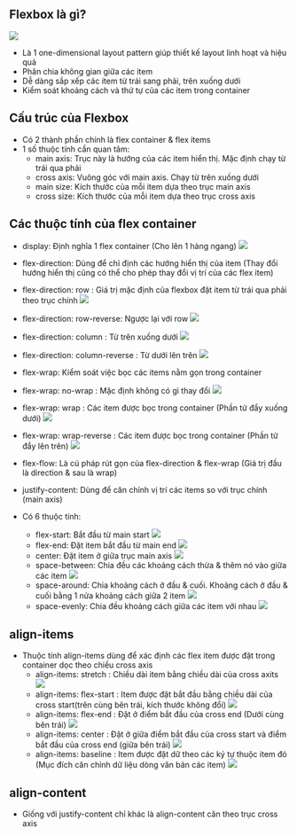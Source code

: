 ## Flexbox là gì?
![](img/flexbox.png)
- Là 1 one-dimensional layout pattern giúp thiết kế layout linh hoạt và hiệu quả 
- Phân chia không gian giữa các item 
- Dễ dàng sắp xếp các item từ trái sang phải, trên xuống dưới 
- Kiểm soát khoảng cách và thứ tự của các item trong container

## Cấu trúc của Flexbox
- Có 2 thành phần chính là flex container & flex items 
- 1 số thuộc tính cần quan tâm: 
    - main axis: Trục này là hướng của các item hiển thị. Mặc định chạy từ trái qua phải
    - cross axis: Vuông góc với main axis. Chạy từ trên xuống dưới 
    - main size: Kích thước của mỗi item dựa theo trục main axis
    - cross size: Kích thước của mỗi item dựa theo trục cross axis

## Các thuộc tính của flex container
- display: Định nghĩa 1 flex container (Cho lên 1 hàng ngang)
![](img/display-flex.png)
- flex-direction: Dùng để chỉ định các hướng hiển thị của item (Thay đổi hướng hiển thị cũng có thể cho phép thay đổi vị trí của các flex item)
- flex-direction: row : Giá trị mặc định của flexbox đặt item từ trái qua phải theo trục chính 
![](img/flex-direction-row.png)
- flex-direction: row-reverse: Ngược lại với row 
![](img/flex-direction-rowreverse.png)
- flex-direction: column : Từ trên xuống dưới 
![](img/flex-direction-column.png)
- flex-direction: column-reverse : Từ dưới lên trên 
![](img/flex-direction-column-reverse.png)
- flex-wrap: Kiểm soát việc bọc các items nằm gọn trong container
- flex-wrap: no-wrap : Mặc định không có gì thay đổi
![](img/nowrap.png)
- flex-wrap: wrap : Các item được bọc trong container (Phần tử đẩy xuống dưới)
![](img/wrap.png)
- flex-wrap: wrap-reverse : Các item được bọc trong container (Phần tử đẩy lên trên)
![](img/wrap-reverse.png)
- flex-flow: Là cú pháp rút gọn của flex-direction & flex-wrap (Giá trị đầu là direction & sau là wrap)

- justify-content: Dùng để căn chỉnh vị trí các items so với trục chính (main axis)
- Có 6 thuộc tính: 
    - flex-start: Bắt đầu từ main start
    ![](img/flex-start.png)
    - flex-end: Đặt item bắt đầu từ main end
    ![](img/flex-end.png)
    - center: Đặt item ở giữa trục main axis
    ![](img/center.png)
    - space-between: Chia đều các khoảng cách thừa & thêm nó vào giữa các item
    ![](img/space-between.png)
    - space-around: Chia khoảng cách ở đầu & cuối. Khoảng cách ở đầu & cuối bằng 1 nửa khoảng cách giữa 2 item
    ![](img/space-around.png)
    - space-evenly: Chia đều khoảng cách giữa các item với nhau
    ![](img/space-evenly.png)

## align-items
- Thuộc tính align-items dùng để xác định các flex item được đặt trong container dọc theo chiều cross axis
    - align-items: stretch : Chiều dài item bằng chiều dài của cross axits
    ![](img/stretch.png)
    - align-items: flex-start : Item được đặt bắt đầu bằng chiều dài của cross start(trên cùng bên trái, kích thước không đổi)
    ![](img/align-flex-start.png)
    - align-items: flex-end : Đặt ở điểm bắt đầu của cross end (Dưới cùng bên trái)
    ![](img/align-flex-end.png)
    - align-items: center : Đặt ở giữa điểm bắt đầu của cross start và điểm bắt đầu của cross end (giữa bên trái)
    ![](img/align-center.png)
    - align-items: baseline : Item được đặt dữ theo các ký tự thuộc item đó (Mục đích căn chỉnh dữ liệu dòng văn bản các item)
    ![](img/align-baseline.png)

## align-content
 - Giống với justify-content chỉ khác là align-content căn theo trục cross axis 


